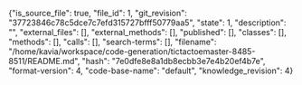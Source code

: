 {"is_source_file": true, "file_id": 1, "git_revision": "37723846c78c5dce7c7efd315727bfff50779aa5", "state": 1, "description": "", "external_files": [], "external_methods": [], "published": [], "classes": [], "methods": [], "calls": [], "search-terms": [], "filename": "/home/kavia/workspace/code-generation/tictactoemaster-8485-8511/README.md", "hash": "7e0dfe8e8a1db8ecbb3e7e4b20ef4b7e", "format-version": 4, "code-base-name": "default", "knowledge_revision": 4}